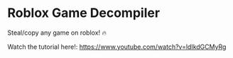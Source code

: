 # Roblox Game Decompiler
Steal/copy any game on roblox! 🔥

Watch the tutorial here!: https://www.youtube.com/watch?v=ldIkdGCMyRg
